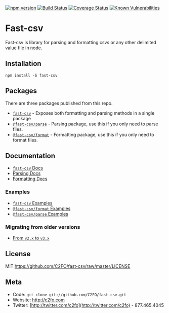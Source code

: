 [![npm version](https://img.shields.io/npm/v/fast-csv.svg)](https://www.npmjs.org/package/fast-csv)
[![Build Status](https://travis-ci.org/C2FO/fast-csv.svg?branch=master)](https://travis-ci.org/C2FO/fast-csv)
[![Coverage Status](https://coveralls.io/repos/github/C2FO/fast-csv/badge.svg?branch=master)](https://coveralls.io/github/C2FO/fast-csv?branch=master)
[![Known Vulnerabilities](https://snyk.io/test/github/C2FO/fast-csv/badge.svg?targetFile=package.json)](https://snyk.io/test/github/C2FO/fast-csv?targetFile=package.json)

# Fast-csv

Fast-csv is library for parsing and formatting csvs or any other delimited value file in node. 

## Installation

`npm install -S fast-csv`

## Packages

There are three packages published from this repo.

* [`fast-csv`](./packages/fast-csv) - Exposes both formatting and parsing methods in a single package
* [`@fast-csv/parse`](./packages/parse) - Parsing package, use this if you only need to parse files.
* [`@fast-csv/format`](./packages/format) - Formatting package, use this if you only need to format files.

## Documentation

* [`fast-csv` Docs](./packages/fast-csv/README.md)
* [Parsing Docs](./packages/parse/README.md)
* [Formatting Docs](./packages/format/README.md)

### Examples

* [`fast-csv` Examples](./examples/fast-csv-js/README.md)
* [`@fast-csv/format` Examples](./examples/formatting-js/README.md)
* [`@fast-csv/parse` Examples](./examples/parsing-js/README.md)

### Migrating from older versions

* [From `v2.x` to `v3.x`](./docs/migration_guide.md#from-v2x-to-v3x) 

## License

MIT <https://github.com/C2FO/fast-csv/raw/master/LICENSE>

## Meta
* Code: `git clone git://github.com/C2FO/fast-csv.git`
* Website: <http://c2fo.com>
* Twitter: [http://twitter.com/c2fo](http://twitter.com/c2fo) - 877.465.4045



